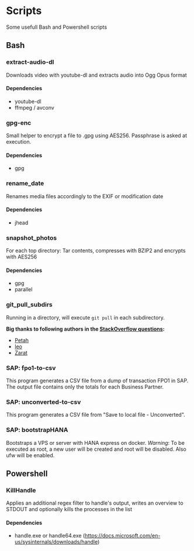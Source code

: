 # Scripts
Some usefull Bash and Powershell scripts

## Bash

### extract-audio-dl
Downloads video with youtube-dl and extracts audio into Ogg Opus format

#### Dependencies
- youtube-dl
- ffmpeg / avconv


### gpg-enc
Small helper to encrypt a file to <filename>.gpg using AES256. Passphrase is asked at execution.

#### Dependencies
- gpg


### rename_date
Renames media files accordingly to the EXIF or modification date

#### Dependencies
- jhead


### snapshot_photos
For each top directory: Tar contents, compresses with BZIP2 and encrypts with AES256

#### Dependencies
- gpg
- parallel

### git_pull_subdirs
Running in a directory, will execute `git pull` in each subdirectory.

**Big thanks to following authors in the [StackOverflow questions](https://stackoverflow.com/questions/3497123/run-git-pull-over-all-subdirectories):**
- [Petah](https://stackoverflow.com/users/268074/petah)
- [leo](https://stackoverflow.com/users/1658147/leo)
- [Zarat](https://stackoverflow.com/users/578323/zarat)

### SAP: fpo1-to-csv
This program generates a CSV file from a dump of transaction FPO1 in SAP.
The output file contains only the totals for each Business Partner.

### SAP: unconverted-to-csv
This program generates a CSV file from "Save to local file - Unconverted".

### SAP: bootstrapHANA
Bootstraps a VPS or server with HANA express on docker.
*Warning*: To be executed as root, a new user will be created and root will be disabled. Also ufw will be enabled.

## Powershell

### KillHandle
Applies an additional regex filter to handle's output, writes an overview to STDOUT and optionally kills the processes in the list

#### Dependencies
- handle.exe or handle64.exe (https://docs.microsoft.com/en-us/sysinternals/downloads/handle)
